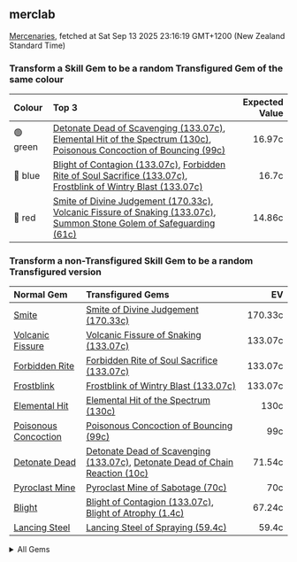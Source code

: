 ## merclab

[Mercenaries](https://poe.ninja/economy/mercenaries/skill-gems), fetched at Sat Sep 13 2025 23:16:19 GMT+1200 (New Zealand Standard Time)

### Transform a Skill Gem to be a random Transfigured Gem of the same colour

Colour | Top 3 | Expected Value
:- | :- | -:
🟢 green | [Detonate Dead of Scavenging (133.07c)](https://poe.ninja/economy/mercenaries/skill-gems/detonate-dead-of-scavenging-1), [Elemental Hit of the Spectrum (130c)](https://poe.ninja/economy/mercenaries/skill-gems/elemental-hit-of-the-spectrum-1), [Poisonous Concoction of Bouncing (99c)](https://poe.ninja/economy/mercenaries/skill-gems/poisonous-concoction-of-bouncing-1) | 16.97c
🔵 blue | [Blight of Contagion (133.07c)](https://poe.ninja/economy/mercenaries/skill-gems/blight-of-contagion-1), [Forbidden Rite of Soul Sacrifice (133.07c)](https://poe.ninja/economy/mercenaries/skill-gems/forbidden-rite-of-soul-sacrifice-1), [Frostblink of Wintry Blast (133.07c)](https://poe.ninja/economy/mercenaries/skill-gems/frostblink-of-wintry-blast-1) | 16.7c
🔴 red | [Smite of Divine Judgement (170.33c)](https://poe.ninja/economy/mercenaries/skill-gems/smite-of-divine-judgement-1), [Volcanic Fissure of Snaking (133.07c)](https://poe.ninja/economy/mercenaries/skill-gems/volcanic-fissure-of-snaking-1), [Summon Stone Golem of Safeguarding (61c)](https://poe.ninja/economy/mercenaries/skill-gems/summon-stone-golem-of-safeguarding-1) | 14.86c

### Transform a non-Transfigured Skill Gem to be a random Transfigured version


Normal Gem | Transfigured Gems | EV
 :- | :- | -: 
[Smite](Smite) | [Smite of Divine Judgement (170.33c)](https://poe.ninja/economy/mercenaries/skill-gems/) | 170.33c
[Volcanic Fissure](Volcanic_Fissure) | [Volcanic Fissure of Snaking (133.07c)](https://poe.ninja/economy/mercenaries/skill-gems/) | 133.07c
[Forbidden Rite](Forbidden_Rite) | [Forbidden Rite of Soul Sacrifice (133.07c)](https://poe.ninja/economy/mercenaries/skill-gems/) | 133.07c
[Frostblink](Frostblink) | [Frostblink of Wintry Blast (133.07c)](https://poe.ninja/economy/mercenaries/skill-gems/) | 133.07c
[Elemental Hit](Elemental_Hit) | [Elemental Hit of the Spectrum (130c)](https://poe.ninja/economy/mercenaries/skill-gems/) | 130c
[Poisonous Concoction](Poisonous_Concoction) | [Poisonous Concoction of Bouncing (99c)](https://poe.ninja/economy/mercenaries/skill-gems/) | 99c
[Detonate Dead](Detonate_Dead) | [Detonate Dead of Scavenging (133.07c)](https://poe.ninja/economy/mercenaries/skill-gems/), [Detonate Dead of Chain Reaction (10c)](https://poe.ninja/economy/mercenaries/skill-gems/) | 71.54c
[Pyroclast Mine](Pyroclast_Mine) | [Pyroclast Mine of Sabotage (70c)](https://poe.ninja/economy/mercenaries/skill-gems/) | 70c
[Blight](Blight) | [Blight of Contagion (133.07c)](https://poe.ninja/economy/mercenaries/skill-gems/), [Blight of Atrophy (1.4c)](https://poe.ninja/economy/mercenaries/skill-gems/) | 67.24c
[Lancing Steel](Lancing_Steel) | [Lancing Steel of Spraying (59.4c)](https://poe.ninja/economy/mercenaries/skill-gems/) | 59.4c

<details><summary> All Gems </summary>
Normal Gem | Transfigured Gems | EV
 :- | :- | -: 
[Smite](Smite) | [Smite of Divine Judgement (170.33c)](https://poe.ninja/economy/mercenaries/skill-gems/) | 170.33c
[Volcanic Fissure](Volcanic_Fissure) | [Volcanic Fissure of Snaking (133.07c)](https://poe.ninja/economy/mercenaries/skill-gems/) | 133.07c
[Forbidden Rite](Forbidden_Rite) | [Forbidden Rite of Soul Sacrifice (133.07c)](https://poe.ninja/economy/mercenaries/skill-gems/) | 133.07c
[Frostblink](Frostblink) | [Frostblink of Wintry Blast (133.07c)](https://poe.ninja/economy/mercenaries/skill-gems/) | 133.07c
[Elemental Hit](Elemental_Hit) | [Elemental Hit of the Spectrum (130c)](https://poe.ninja/economy/mercenaries/skill-gems/) | 130c
[Poisonous Concoction](Poisonous_Concoction) | [Poisonous Concoction of Bouncing (99c)](https://poe.ninja/economy/mercenaries/skill-gems/) | 99c
[Detonate Dead](Detonate_Dead) | [Detonate Dead of Scavenging (133.07c)](https://poe.ninja/economy/mercenaries/skill-gems/), [Detonate Dead of Chain Reaction (10c)](https://poe.ninja/economy/mercenaries/skill-gems/) | 71.54c
[Pyroclast Mine](Pyroclast_Mine) | [Pyroclast Mine of Sabotage (70c)](https://poe.ninja/economy/mercenaries/skill-gems/) | 70c
[Blight](Blight) | [Blight of Contagion (133.07c)](https://poe.ninja/economy/mercenaries/skill-gems/), [Blight of Atrophy (1.4c)](https://poe.ninja/economy/mercenaries/skill-gems/) | 67.24c
[Lancing Steel](Lancing_Steel) | [Lancing Steel of Spraying (59.4c)](https://poe.ninja/economy/mercenaries/skill-gems/) | 59.4c
[Firestorm](Firestorm) | [Firestorm of Pelting (100c)](https://poe.ninja/economy/mercenaries/skill-gems/), [Firestorm of Meteors (9c)](https://poe.ninja/economy/mercenaries/skill-gems/) | 54.5c
[Penance Brand](Penance_Brand) | [Penance Brand of Dissipation (100c)](https://poe.ninja/economy/mercenaries/skill-gems/), [Penance Brand of Conduction (5c)](https://poe.ninja/economy/mercenaries/skill-gems/) | 52.5c
[Cyclone](Cyclone) | [Cyclone of Tumult (50c)](https://poe.ninja/economy/mercenaries/skill-gems/) | 50c
[Summon Lightning Golem](Summon_Lightning_Golem) | [Summon Lightning Golem of Hordes (45.8c)](https://poe.ninja/economy/mercenaries/skill-gems/) | 45.8c
[Blink Arrow](Blink_Arrow) | [Blink Arrow of Prismatic Clones (50c)](https://poe.ninja/economy/mercenaries/skill-gems/), [Blink Arrow of Bombarding Clones (30c)](https://poe.ninja/economy/mercenaries/skill-gems/) | 40c
[Mirror Arrow](Mirror_Arrow) | [Mirror Arrow of Bombarding Clones (57.5c)](https://poe.ninja/economy/mercenaries/skill-gems/), [Mirror Arrow of Prismatic Clones (20c)](https://poe.ninja/economy/mercenaries/skill-gems/) | 38.75c
[Summon Stone Golem](Summon_Stone_Golem) | [Summon Stone Golem of Safeguarding (61c)](https://poe.ninja/economy/mercenaries/skill-gems/), [Summon Stone Golem of Hordes (5c)](https://poe.ninja/economy/mercenaries/skill-gems/) | 33c
[Animate Weapon](Animate_Weapon) | [Animate Weapon of Self Reflection (43c)](https://poe.ninja/economy/mercenaries/skill-gems/), [Animate Weapon of Ranged Arms (20c)](https://poe.ninja/economy/mercenaries/skill-gems/) | 31.5c
[Cremation](Cremation) | [Cremation of the Volcano (59.4c)](https://poe.ninja/economy/mercenaries/skill-gems/), [Cremation of Exhuming (3.6c)](https://poe.ninja/economy/mercenaries/skill-gems/) | 31.5c
[Crackling Lance](Crackling_Lance) | [Crackling Lance of Disintegration (50c)](https://poe.ninja/economy/mercenaries/skill-gems/), [Crackling Lance of Branching (11c)](https://poe.ninja/economy/mercenaries/skill-gems/) | 30.5c
[Righteous Fire](Righteous_Fire) | [Righteous Fire of Arcane Devotion (28.4c)](https://poe.ninja/economy/mercenaries/skill-gems/) | 28.4c
[Summon Holy Relic](Summon_Holy_Relic) | [Summon Holy Relic of Conviction (26.4c)](https://poe.ninja/economy/mercenaries/skill-gems/) | 26.4c
[Ethereal Knives](Ethereal_Knives) | [Ethereal Knives of the Massacre (43.5c)](https://poe.ninja/economy/mercenaries/skill-gems/), [Ethereal Knives of Lingering Blades (8.4c)](https://poe.ninja/economy/mercenaries/skill-gems/) | 25.95c
[Lacerate](Lacerate) | [Lacerate of Haemorrhage (40c)](https://poe.ninja/economy/mercenaries/skill-gems/), [Lacerate of Butchering (5c)](https://poe.ninja/economy/mercenaries/skill-gems/) | 22.5c
[Bladefall](Bladefall) | [Bladefall of Volleys (39.5c)](https://poe.ninja/economy/mercenaries/skill-gems/), [Bladefall of Impaling (5c)](https://poe.ninja/economy/mercenaries/skill-gems/) | 22.25c
[Frenzy](Frenzy) | [Frenzy of Onslaught (20c)](https://poe.ninja/economy/mercenaries/skill-gems/) | 20c
[Flame Surge](Flame_Surge) | [Flame Surge of Combusting (20c)](https://poe.ninja/economy/mercenaries/skill-gems/) | 20c
[Kinetic Blast](Kinetic_Blast) | [Kinetic Blast of Clustering (19.8c)](https://poe.ninja/economy/mercenaries/skill-gems/) | 19.8c
[Purifying Flame](Purifying_Flame) | [Purifying Flame of Revelations (18c)](https://poe.ninja/economy/mercenaries/skill-gems/) | 18c
[Viper Strike](Viper_Strike) | [Viper Strike of the Mamba (17.5c)](https://poe.ninja/economy/mercenaries/skill-gems/) | 17.5c
[Spark](Spark) | [Spark of the Nova (30c)](https://poe.ninja/economy/mercenaries/skill-gems/), [Spark of Unpredictability (5c)](https://poe.ninja/economy/mercenaries/skill-gems/) | 17.5c
[Flicker Strike](Flicker_Strike) | [Flicker Strike of Power (15c)](https://poe.ninja/economy/mercenaries/skill-gems/) | 15c
[Summon Carrion Golem](Summon_Carrion_Golem) | [Summon Carrion Golem of Hordes (19c)](https://poe.ninja/economy/mercenaries/skill-gems/), [Summon Carrion Golem of Scavenging (10c)](https://poe.ninja/economy/mercenaries/skill-gems/) | 14.5c
[Summon Skeletons](Summon_Skeletons) | [Summon Skeletons of Mages (15.5c)](https://poe.ninja/economy/mercenaries/skill-gems/), [Summon Skeletons of Archers (10c)](https://poe.ninja/economy/mercenaries/skill-gems/) | 12.75c
[Ball Lightning](Ball_Lightning) | [Ball Lightning of Orbiting (20c)](https://poe.ninja/economy/mercenaries/skill-gems/), [Ball Lightning of Static (5c)](https://poe.ninja/economy/mercenaries/skill-gems/) | 12.5c
[Toxic Rain](Toxic_Rain) | [Toxic Rain of Withering (20c)](https://poe.ninja/economy/mercenaries/skill-gems/), [Toxic Rain of Sporeburst (4.08c)](https://poe.ninja/economy/mercenaries/skill-gems/) | 12.04c
[Ice Nova](Ice_Nova) | [Ice Nova of Frostbolts (13.8c)](https://poe.ninja/economy/mercenaries/skill-gems/), [Ice Nova of Deep Freeze (8c)](https://poe.ninja/economy/mercenaries/skill-gems/) | 10.9c
[Kinetic Bolt](Kinetic_Bolt) | [Kinetic Bolt of Fragmentation (10.6c)](https://poe.ninja/economy/mercenaries/skill-gems/) | 10.6c
[Summon Raging Spirit](Summon_Raging_Spirit) | [Summon Raging Spirit of Enormity (10.6c)](https://poe.ninja/economy/mercenaries/skill-gems/) | 10.6c
[Tornado](Tornado) | [Tornado of Elemental Turbulence (24.5c)](https://poe.ninja/economy/mercenaries/skill-gems/), [Tornado Shot of Cloudburst (5c)](https://poe.ninja/economy/mercenaries/skill-gems/), [Tornado Shot (1.13c)](https://poe.ninja/economy/mercenaries/skill-gems/) | 10.21c
[Discharge](Discharge) | [Discharge of Misery (10c)](https://poe.ninja/economy/mercenaries/skill-gems/) | 10c
[Ice Spear](Ice_Spear) | [Ice Spear of Splitting (10c)](https://poe.ninja/economy/mercenaries/skill-gems/) | 10c
[Lightning Conduit](Lightning_Conduit) | [Lightning Conduit of the Heavens (10c)](https://poe.ninja/economy/mercenaries/skill-gems/) | 10c
[Lightning Trap](Lightning_Trap) | [Lightning Trap of Sparking (10c)](https://poe.ninja/economy/mercenaries/skill-gems/) | 10c
[Power Siphon](Power_Siphon) | [Power Siphon of the Archmage (10c)](https://poe.ninja/economy/mercenaries/skill-gems/) | 10c
[Raise Zombie](Raise_Zombie) | [Raise Zombie of Slamming (10c)](https://poe.ninja/economy/mercenaries/skill-gems/), [Raise Zombie of Falling (10c)](https://poe.ninja/economy/mercenaries/skill-gems/) | 10c
[Vortex](Vortex) | [Vortex of Projection (10c)](https://poe.ninja/economy/mercenaries/skill-gems/) | 10c
[Flameblast](Flameblast) | [Flameblast of Celerity (15.9c)](https://poe.ninja/economy/mercenaries/skill-gems/), [Flameblast of Contraction (4c)](https://poe.ninja/economy/mercenaries/skill-gems/) | 9.95c
[Scourge Arrow](Scourge_Arrow) | [Scourge Arrow of Menace (9.9c)](https://poe.ninja/economy/mercenaries/skill-gems/) | 9.9c
[Summon Chaos Golem](Summon_Chaos_Golem) | [Summon Chaos Golem of the Maelström (11c)](https://poe.ninja/economy/mercenaries/skill-gems/), [Summon Chaos Golem of Hordes (8.5c)](https://poe.ninja/economy/mercenaries/skill-gems/) | 9.75c
[Soulrend](Soulrend) | [Soulrend of Reaping (10c)](https://poe.ninja/economy/mercenaries/skill-gems/), [Soulrend of the Spiral (8.5c)](https://poe.ninja/economy/mercenaries/skill-gems/) | 9.25c
[Fire Trap](Fire_Trap) | [Fire Trap of Blasting (9c)](https://poe.ninja/economy/mercenaries/skill-gems/) | 9c
[Storm Brand](Storm_Brand) | [Storm Brand of Indecision (9c)](https://poe.ninja/economy/mercenaries/skill-gems/) | 9c
[Bane](Bane) | [Bane of Condemnation (8.8c)](https://poe.ninja/economy/mercenaries/skill-gems/) | 8.8c
[Void Sphere](Void_Sphere) | [Void Sphere of Rending (8.6c)](https://poe.ninja/economy/mercenaries/skill-gems/) | 8.6c
[Volatile Dead](Volatile_Dead) | [Volatile Dead of Confinement (10c)](https://poe.ninja/economy/mercenaries/skill-gems/), [Volatile Dead of Seething (5c)](https://poe.ninja/economy/mercenaries/skill-gems/) | 7.5c
[Lightning Spire Trap](Lightning_Spire_Trap) | [Lightning Spire Trap of Zapping (10c)](https://poe.ninja/economy/mercenaries/skill-gems/), [Lightning Spire Trap of Overloading (5c)](https://poe.ninja/economy/mercenaries/skill-gems/) | 7.5c
[Molten Strike](Molten_Strike) | [Molten Strike of the Zenith (7.2c)](https://poe.ninja/economy/mercenaries/skill-gems/) | 7.2c
[Divine Ire](Divine_Ire) | [Divine Ire of Holy Lightning (10c)](https://poe.ninja/economy/mercenaries/skill-gems/), [Divine Ire of Disintegration (4.2c)](https://poe.ninja/economy/mercenaries/skill-gems/) | 7.1c
[Storm Rain](Storm_Rain) | [Storm Rain of the Fence (9.1c)](https://poe.ninja/economy/mercenaries/skill-gems/), [Storm Rain of the Conduit (5c)](https://poe.ninja/economy/mercenaries/skill-gems/) | 7.05c
[Contagion](Contagion) | [Contagion of Subsiding (11c)](https://poe.ninja/economy/mercenaries/skill-gems/), [Contagion of Transference (3c)](https://poe.ninja/economy/mercenaries/skill-gems/) | 7c
[Icicle Mine](Icicle_Mine) | [Icicle Mine of Fanning (9c)](https://poe.ninja/economy/mercenaries/skill-gems/), [Icicle Mine of Sabotage (5c)](https://poe.ninja/economy/mercenaries/skill-gems/) | 7c
[Summon Flame Golem](Summon_Flame_Golem) | [Summon Flame Golem of Hordes (10c)](https://poe.ninja/economy/mercenaries/skill-gems/), [Summon Flame Golem of the Meteor (3.6c)](https://poe.ninja/economy/mercenaries/skill-gems/) | 6.8c
[Double Strike](Double_Strike) | [Double Strike of Momentum (10c)](https://poe.ninja/economy/mercenaries/skill-gems/), [Double Strike of Impaling (3.6c)](https://poe.ninja/economy/mercenaries/skill-gems/) | 6.8c
[Hexblast](Hexblast) | [Hexblast of Havoc (9.3c)](https://poe.ninja/economy/mercenaries/skill-gems/), [Hexblast of Contradiction (4c)](https://poe.ninja/economy/mercenaries/skill-gems/) | 6.65c
[Ground Slam](Ground_Slam) | [Ground Slam of Earthshaking (6.5c)](https://poe.ninja/economy/mercenaries/skill-gems/) | 6.5c
[Arc](Arc) | [Arc of Oscillating (15.3c)](https://poe.ninja/economy/mercenaries/skill-gems/), [Arc of Surging (10.4c)](https://poe.ninja/economy/mercenaries/skill-gems/), [Arcanist Brand (3c)](https://poe.ninja/economy/mercenaries/skill-gems/), [Arctic Armour (2c)](https://poe.ninja/economy/mercenaries/skill-gems/), [Arcane Cloak (1c)](https://poe.ninja/economy/mercenaries/skill-gems/) | 6.34c
[Incinerate](Incinerate) | [Incinerate of Venting (10c)](https://poe.ninja/economy/mercenaries/skill-gems/), [Incinerate of Expanse (2.5c)](https://poe.ninja/economy/mercenaries/skill-gems/) | 6.25c
[Rain of Arrows](Rain_of_Arrows) | [Rain of Arrows of Saturation (9.6c)](https://poe.ninja/economy/mercenaries/skill-gems/), [Rain of Arrows of Artillery (2.6c)](https://poe.ninja/economy/mercenaries/skill-gems/) | 6.1c
[Cold Snap](Cold_Snap) | [Cold Snap of Power (6.1c)](https://poe.ninja/economy/mercenaries/skill-gems/) | 6.1c
[Stormbind](Stormbind) | [Stormbind of Teleportation (5.8c)](https://poe.ninja/economy/mercenaries/skill-gems/) | 5.8c
[Lightning Strike](Lightning_Strike) | [Lightning Strike of Arcing (5.6c)](https://poe.ninja/economy/mercenaries/skill-gems/) | 5.6c
[Eye of Winter](Eye_of_Winter) | [Eye of Winter of Transience (7.6c)](https://poe.ninja/economy/mercenaries/skill-gems/), [Eye of Winter of Finality (3.4c)](https://poe.ninja/economy/mercenaries/skill-gems/) | 5.5c
[Glacial Cascade](Glacial_Cascade) | [Glacial Cascade of the Fissure (5.4c)](https://poe.ninja/economy/mercenaries/skill-gems/) | 5.4c
[Ice Trap](Ice_Trap) | [Ice Trap of Hollowness (5.3c)](https://poe.ninja/economy/mercenaries/skill-gems/) | 5.3c
[Blade Blast](Blade_Blast) | [Blade Blast of Unloading (5.6c)](https://poe.ninja/economy/mercenaries/skill-gems/), [Blade Blast of Dagger Detonation (5c)](https://poe.ninja/economy/mercenaries/skill-gems/) | 5.3c
[Summon Ice Golem](Summon_Ice_Golem) | [Summon Ice Golem of Shattering (5.5c)](https://poe.ninja/economy/mercenaries/skill-gems/), [Summon Ice Golem of Hordes (5c)](https://poe.ninja/economy/mercenaries/skill-gems/) | 5.25c
[Animate Guardian](Animate_Guardian) | [Animate Guardian of Smiting (5c)](https://poe.ninja/economy/mercenaries/skill-gems/) | 5c
[Leap Slam](Leap_Slam) | [Leap Slam of Groundbreaking (5c)](https://poe.ninja/economy/mercenaries/skill-gems/) | 5c
[Blade Flurry](Blade_Flurry) | [Blade Flurry of Incision (5c)](https://poe.ninja/economy/mercenaries/skill-gems/) | 5c
[Burning Arrow](Burning_Arrow) | [Burning Arrow of Vigour (5c)](https://poe.ninja/economy/mercenaries/skill-gems/) | 5c
[Caustic Arrow](Caustic_Arrow) | [Caustic Arrow of Poison (5c)](https://poe.ninja/economy/mercenaries/skill-gems/) | 5c
[Dual Strike](Dual_Strike) | [Dual Strike of Ambidexterity (5c)](https://poe.ninja/economy/mercenaries/skill-gems/) | 5c
[Frost Blades](Frost_Blades) | [Frost Blades of Katabasis (5c)](https://poe.ninja/economy/mercenaries/skill-gems/) | 5c
[Puncture](Puncture) | [Puncture of Shanking (5c)](https://poe.ninja/economy/mercenaries/skill-gems/) | 5c
[Shrapnel Ballista](Shrapnel_Ballista) | [Shrapnel Ballista of Steel (5c)](https://poe.ninja/economy/mercenaries/skill-gems/) | 5c
[Bodyswap](Bodyswap) | [Bodyswap of Sacrifice (5c)](https://poe.ninja/economy/mercenaries/skill-gems/) | 5c
[Flame Dash](Flame_Dash) | [Flame Dash of Return (5c)](https://poe.ninja/economy/mercenaries/skill-gems/) | 5c
[Frost Bomb](Frost_Bomb) | [Frost Bomb of Instability (5c)](https://poe.ninja/economy/mercenaries/skill-gems/), [Frost Bomb of Forthcoming (5c)](https://poe.ninja/economy/mercenaries/skill-gems/) | 5c
[Galvanic Field](Galvanic_Field) | [Galvanic Field of Intensity (5c)](https://poe.ninja/economy/mercenaries/skill-gems/) | 5c
[Lightning Tendrils](Lightning_Tendrils) | [Lightning Tendrils of Escalation (5c)](https://poe.ninja/economy/mercenaries/skill-gems/), [Lightning Tendrils of Eccentricity (5c)](https://poe.ninja/economy/mercenaries/skill-gems/) | 5c
[Scorching Ray](Scorching_Ray) | [Scorching Ray of Immolation (5c)](https://poe.ninja/economy/mercenaries/skill-gems/) | 5c
[Raise Spectre](Raise_Spectre) | [Raise Spectre of Transience (4.9c)](https://poe.ninja/economy/mercenaries/skill-gems/) | 4.9c
[Summon Reaper](Summon_Reaper) | [Summon Reaper of Revenants (7.6c)](https://poe.ninja/economy/mercenaries/skill-gems/), [Summon Reaper of Eviscerating (2.2c)](https://poe.ninja/economy/mercenaries/skill-gems/) | 4.9c
[Armageddon Brand](Armageddon_Brand) | [Armageddon Brand of Recall (5.5c)](https://poe.ninja/economy/mercenaries/skill-gems/), [Armageddon Brand of Volatility (4c)](https://poe.ninja/economy/mercenaries/skill-gems/) | 4.75c
[Bear Trap](Bear_Trap) | [Bear Trap of Skewers (4.6c)](https://poe.ninja/economy/mercenaries/skill-gems/) | 4.6c
[Siege Ballista](Siege_Ballista) | [Siege Ballista of Splintering (4.6c)](https://poe.ninja/economy/mercenaries/skill-gems/) | 4.6c
[Boneshatter](Boneshatter) | [Boneshatter of Carnage (5c)](https://poe.ninja/economy/mercenaries/skill-gems/), [Boneshatter of Complex Trauma (4c)](https://poe.ninja/economy/mercenaries/skill-gems/) | 4.5c
[Essence Drain](Essence_Drain) | [Essence Drain of Desperation (5.3c)](https://poe.ninja/economy/mercenaries/skill-gems/), [Essence Drain of Wickedness (3.6c)](https://poe.ninja/economy/mercenaries/skill-gems/) | 4.45c
[Artillery Ballista](Artillery_Ballista) | [Artillery Ballista of Cross Strafe (5c)](https://poe.ninja/economy/mercenaries/skill-gems/), [Artillery Ballista of Focus Fire (3.76c)](https://poe.ninja/economy/mercenaries/skill-gems/) | 4.38c
[Ice Shot](Ice_Shot) | [Ice Shot of Penetration (4.2c)](https://poe.ninja/economy/mercenaries/skill-gems/) | 4.2c
[Rage Vortex](Rage_Vortex) | [Rage Vortex of Berserking (4c)](https://poe.ninja/economy/mercenaries/skill-gems/) | 4c
[Tectonic Slam](Tectonic_Slam) | [Tectonic Slam of Cataclysm (4c)](https://poe.ninja/economy/mercenaries/skill-gems/) | 4c
[Consecrated Path](Consecrated_Path) | [Consecrated Path of Endurance (4c)](https://poe.ninja/economy/mercenaries/skill-gems/) | 4c
[Infernal Blow](Infernal_Blow) | [Infernal Blow of Immolation (4c)](https://poe.ninja/economy/mercenaries/skill-gems/) | 4c
[Lightning Arrow](Lightning_Arrow) | [Lightning Arrow of Electrocution (4c)](https://poe.ninja/economy/mercenaries/skill-gems/) | 4c
[Barrage](Barrage) | [Barrage of Volley Fire (4c)](https://poe.ninja/economy/mercenaries/skill-gems/) | 4c
[Snipe](Snipe) | [Sniper's Mark (4c)](https://poe.ninja/economy/mercenaries/skill-gems/) | 4c
[Wild Strike](Wild_Strike) | [Wild Strike of Extremes (3.8c)](https://poe.ninja/economy/mercenaries/skill-gems/) | 3.8c
[Blade Vortex](Blade_Vortex) | [Blade Vortex of the Scythe (3.8c)](https://poe.ninja/economy/mercenaries/skill-gems/) | 3.8c
[Frozen Legion](Frozen_Legion) | [Frozen Legion of Rallying (3.2c)](https://poe.ninja/economy/mercenaries/skill-gems/) | 3.2c
[Earthshatter](Earthshatter) | [Earthshatter of Prominence (5c)](https://poe.ninja/economy/mercenaries/skill-gems/), [Earthshatter of Fragility (1.1c)](https://poe.ninja/economy/mercenaries/skill-gems/) | 3.05c
[Earthquake](Earthquake) | [Earthquake of Amplification (3c)](https://poe.ninja/economy/mercenaries/skill-gems/) | 3c
[Glacial Hammer](Glacial_Hammer) | [Glacial Hammer of Shattering (3c)](https://poe.ninja/economy/mercenaries/skill-gems/) | 3c
[Ice Crash](Ice_Crash) | [Ice Crash of Cadence (3c)](https://poe.ninja/economy/mercenaries/skill-gems/) | 3c
[Absolution](Absolution) | [Absolution of Inspiring (3c)](https://poe.ninja/economy/mercenaries/skill-gems/) | 3c
[Holy Flame Totem](Holy_Flame_Totem) | [Holy Flame Totem of Ire (3c)](https://poe.ninja/economy/mercenaries/skill-gems/) | 3c
[Shield Crush](Shield_Crush) | [Shield Crush of the Chieftain (3c)](https://poe.ninja/economy/mercenaries/skill-gems/) | 3c
[Bladestorm](Bladestorm) | [Bladestorm of Uncertainty (3c)](https://poe.ninja/economy/mercenaries/skill-gems/) | 3c
[Blade Trap](Blade_Trap) | [Blade Trap of Laceration (5c)](https://poe.ninja/economy/mercenaries/skill-gems/), [Blade Trap of Greatswords (1c)](https://poe.ninja/economy/mercenaries/skill-gems/) | 3c
[Explosive Trap](Explosive_Trap) | [Explosive Trap of Magnitude (5c)](https://poe.ninja/economy/mercenaries/skill-gems/), [Explosive Trap of Shrapnel (1c)](https://poe.ninja/economy/mercenaries/skill-gems/) | 3c
[Wither](Wither) | [Withering Step (3c)](https://poe.ninja/economy/mercenaries/skill-gems/) | 3c
[Perforate](Perforate) | [Perforate of Duality (3.9c)](https://poe.ninja/economy/mercenaries/skill-gems/), [Perforate of Bloodshed (2c)](https://poe.ninja/economy/mercenaries/skill-gems/) | 2.95c
[Spectral Throw](Spectral_Throw) | [Spectral Throw of Materialising (2.9c)](https://poe.ninja/economy/mercenaries/skill-gems/) | 2.9c
[Shattering Steel](Shattering_Steel) | [Shattering Steel of Ammunition (2.8c)](https://poe.ninja/economy/mercenaries/skill-gems/) | 2.8c
[Sunder](Sunder) | [Sunder of Earthbreaking (2.7c)](https://poe.ninja/economy/mercenaries/skill-gems/) | 2.7c
[Galvanic Arrow](Galvanic_Arrow) | [Galvanic Arrow of Surging (3.6c)](https://poe.ninja/economy/mercenaries/skill-gems/), [Galvanic Arrow of Energy (1.8c)](https://poe.ninja/economy/mercenaries/skill-gems/) | 2.7c
[Spectral Shield Throw](Spectral_Shield_Throw) | [Spectral Shield Throw of Shattering (2.7c)](https://poe.ninja/economy/mercenaries/skill-gems/) | 2.7c
[Seismic Trap](Seismic_Trap) | [Seismic Trap of Swells (2.6c)](https://poe.ninja/economy/mercenaries/skill-gems/) | 2.6c
[Exsanguinate](Exsanguinate) | [Exsanguinate of Transmission (2c)](https://poe.ninja/economy/mercenaries/skill-gems/) | 2c
[Dominating Blow](Dominating_Blow) | [Dominating Blow of Inspiring (2c)](https://poe.ninja/economy/mercenaries/skill-gems/) | 2c
[Splitting Steel](Splitting_Steel) | [Splitting Steel of Ammunition (1.9c)](https://poe.ninja/economy/mercenaries/skill-gems/) | 1.9c
[Cleave](Cleave) | [Cleave of Rage (1c)](https://poe.ninja/economy/mercenaries/skill-gems/) | 1c
[Split Arrow](Split_Arrow) | [Split Arrow of Splitting (1c)](https://poe.ninja/economy/mercenaries/skill-gems/) | 1c
[Reave](Reave) | [Reave of Refraction (1c)](https://poe.ninja/economy/mercenaries/skill-gems/) | 1c
[Explosive Concoction](Explosive_Concoction) | [Explosive Concoction of Destruction (1c)](https://poe.ninja/economy/mercenaries/skill-gems/) | 1c
</details>